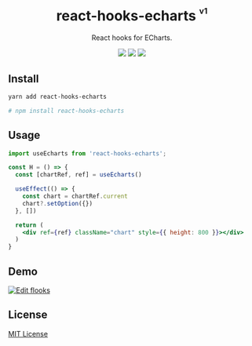 <div align="center">
<h1>react-hooks-echarts <sup><sup><sub>v1</sub></sup></sup></h1>
React hooks for ECharts.

![](https://img.shields.io/npm/v/react-hooks-echarts)
![](https://img.shields.io/github/license/peng-yin/react-hooks-echarts)
![](https://img.shields.io/npm/types/react-hooks-echarts)

</div>


## Install

```sh
yarn add react-hooks-echarts

# npm install react-hooks-echarts
```

## Usage

```jsx
import useEcharts from 'react-hooks-echarts';

const H = () => {
  const [chartRef, ref] = useEcharts()

  useEffect(() => {
    const chart = chartRef.current
    chart?.setOption({})
  }, [])

  return (
    <div ref={ref} className="chart" style={{ height: 800 }}></div>
  )
}
```


## Demo

[![Edit flooks](https://codesandbox.io/static/img/play-codesandbox.svg)](https://codesandbox.io/s/quiet-tdd-ff8ge?fontsize=14&hidenavigation=1&theme=dark)

## License

[MIT License](https://github.com/peng-yin/react-hooks-echarts/blob/main/LICENSE)


